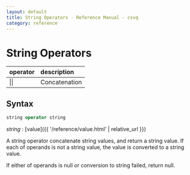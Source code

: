 ```yaml
---
layout: default
title: String Operators - Reference Manual - csvq
category: reference
---
```


# String Operators

| operator | description |
| :- | :- |
| \|\| | Concatenation |

## Syntax

```sql
string operator string
```

_string_
: [value]({{ '/reference/value.html' | relative_url }})

A string operator concatenate string values, and return a string value.
If each of operands is not a string value, the value is converted to a string value.

If either of operands is null or conversion to string failed, return null.
